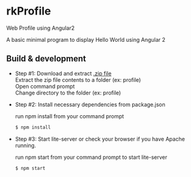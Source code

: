 # rkProfile
Web Profile using Angular2

A basic minimal program to display Hello World using Angular 2

## Build & development
- Step #1: Download and extract [.zip file](https://github.com/ganesh35/rkProfile/archive/01_HelloWorld.zip)  
   Extract the zip file contents to a folder (ex: profile)  
   Open command prompt  
   Change directory to the folder (ex: profile)  

- Step #2: Install necessary dependencies from package.json
    
    run npm install from your command prompt
    ```sh
    $ npm install
    ```

- Step #3: Start lite-server or check your browser if you have Apache running.

    run npm start from your command prompt to start lite-server 
    ```sh
    $ npm start
    ```
